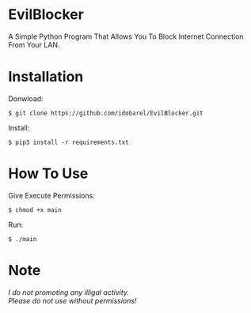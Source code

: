 # EvilBlocker
A Simple Python Program That Allows You To Block Internet Connection From Your LAN.

# Installation
Donwload:
```
$ git clone https://github.com/idobarel/EvilBlocker.git
```
Install:
```
$ pip3 install -r requirements.txt
```

# How To Use
Give Execute Permissions:
```
$ chmod +x main
```
Run:
```
$ ./main
```

# Note
*I do not promoting any illigal activity.<br>
Please do not use without permissions!*

